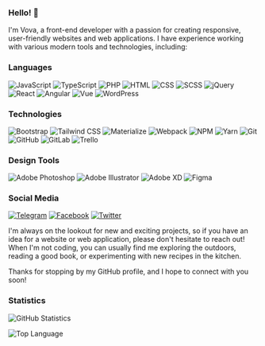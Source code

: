 ### Hello! 👋

I'm Vova, a front-end developer with a passion for creating responsive, user-friendly websites and web applications. I have experience working with various modern tools and technologies, including:

### Languages

![JavaScript](https://img.shields.io/badge/-JavaScript-000?&logo=JavaScript)
![TypeScript](https://img.shields.io/badge/-TypeScript-000?&logo=TypeScript)
![PHP](https://img.shields.io/badge/-PHP-000?&logo=PHP)
![HTML](https://img.shields.io/badge/-HTML-000?&logo=HTML5)
![CSS](https://img.shields.io/badge/-CSS-000?&logo=CSS3)
![SCSS](https://img.shields.io/badge/-SCSS-000?&logo=SASS)
![jQuery](https://img.shields.io/badge/-jQuery-000?&logo=jQuery)
![React](https://img.shields.io/badge/-React-000?&logo=React)
![Angular](https://img.shields.io/badge/-Angular-000?&logo=Angular)
![Vue](https://img.shields.io/badge/-Vue-000?&logo=Vue.js)
![WordPress](https://img.shields.io/badge/-WordPress-000?&logo=WordPress)

### Technologies

![Bootstrap](https://img.shields.io/badge/-Bootstrap-000?&logo=Bootstrap)
![Tailwind CSS](https://img.shields.io/badge/-Tailwind%20CSS-000?&logo=Tailwind-CSS)
![Materialize](https://img.shields.io/badge/-Materialize-000?&logo=Materialize)
![Webpack](https://img.shields.io/badge/-Webpack-000?&logo=Webpack)
![NPM](https://img.shields.io/badge/-NPM-000?&logo=NPM)
![Yarn](https://img.shields.io/badge/-Yarn-000?&logo=Yarn)
![Git](https://img.shields.io/badge/-Git-000?&logo=Git)
![GitHub](https://img.shields.io/badge/-GitHub-000?&logo=GitHub)
![GitLab](https://img.shields.io/badge/-GitLab-000?&logo=GitLab)
![Trello](https://img.shields.io/badge/-Trello-0052CC?logo=Trello&logoColor=white)

### Design Tools

![Adobe Photoshop](https://img.shields.io/badge/-Adobe%20Photoshop-000?&logo=Adobe-Photoshop)
![Adobe Illustrator](https://img.shields.io/badge/-Adobe%20Illustrator-000?&logo=Adobe-Illustrator)
![Adobe XD](https://img.shields.io/badge/-Adobe%20XD-000?&logo=Adobe-XD)
![Figma](https://img.shields.io/badge/-Figma-000?&logo=Figma)

### Social Media

[![Telegram](https://img.shields.io/badge/-Telegram-0088cc?&logo=Telegram)](https://t.me/vovaddk)
[![Facebook](https://img.shields.io/badge/-Facebook-1877f2?&logo=Facebook)](https://www.facebook.com/vovaddk/)
[![Twitter](https://img.shields.io/badge/-Twitter-1da1f2?&logo=Twitter)](https://twitter.com/yumegawari)

I'm always on the lookout for new and exciting projects, so if you have an idea for a website or web application, please don't hesitate to reach out! When I'm not coding, you can usually find me exploring the outdoors, reading a good book, or experimenting with new recipes in the kitchen.

Thanks for stopping by my GitHub profile, and I hope to connect with you soon!

### Statistics

![GitHub Statistics ](https://github-readme-stats.vercel.app/api?username=vovaddk&show_icons=true&theme=radical)

![Top Language](https://github-readme-stats.vercel.app/api/top-langs/?username=vovaddk&layout=compact)
